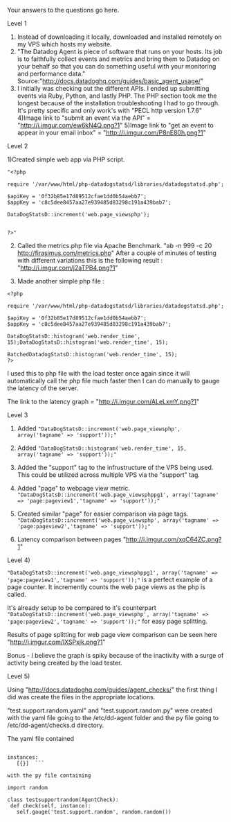 Your answers to the questions go here.

Level 1

1) Instead of downloading it locally, downloaded and installed remotely on my VPS which hosts my website.
2) "The Datadog Agent is piece of software that runs on your hosts. Its job is to faithfully collect events and metrics and bring them to Datadog on your behalf so that you can do something useful with your monitoring and performance data." Source:"http://docs.datadoghq.com/guides/basic_agent_usage/"
3) I initially was checking out the different APIs. I ended up submitting events via Ruby, Python, and lastly PHP. The PHP section took me the longest because of the installation troubleshooting I had to go through. It's pretty specific and only work's with "PECL http version 1.7.6"
4)Image link to "submit an event via the API" = "http://i.imgur.com/ew6kN4Q.png?1"
5)Image link to "get an event to appear in your email inbox" = "http://i.imgur.com/P8nE80h.png?1"


Level 2

1)Created simple web app via PHP script. 
```
"<?php

require '/var/www/html/php-datadogstatsd/libraries/datadogstatsd.php';

$apiKey = '0f32b85e17d89512cfae1dd0b54aebb7';
$appKey = 'c8c5dee8457aa27e939485d83298c191a439bab7';

DataDogStatsD::increment('web.page_viewsphp');


?>"
```

2) Called the metrics.php file via Apache Benchmark. "ab -n 999 -c 20 http://firasimus.com/metrics.php"
After a couple of minutes of testing with different variations this is the following result : "http://i.imgur.com/j2aTPB4.png?1"

3) Made another simple php file :
```
<?php

require '/var/www/html/php-datadogstatsd/libraries/datadogstatsd.php';

$apiKey = '0f32b85e17d89512cfae1dd0b54aebb7';
$appKey = 'c8c5dee8457aa27e939485d83298c191a439bab7';

DataDogStatsD::histogram('web.render_time', 15);DataDogStatsD::histogram('web.render_time', 15);

BatchedDatadogStatsD::histogram('web.render_time', 15);
?>
```
I used this to php file with the load tester once again since it will automatically call the php file much faster then I can do manually to gauge the latency of the server.

The link to the latency graph = "http://i.imgur.com/ALeLxmY.png?1"

Level 3

1) Added ```"DataDogStatsD::increment('web.page_viewsphp', array('tagname' => 'support'));"```

2) Added ```"DataDogStatsD::histogram('web.render_time', 15, array('tagname' => 'support'));"```

3) Added the "support" tag to the infrustructure of the VPS being used. This could be utilized across multiple VPS via the "support" tag.


4) Added "page" to webpage view metric. 
```"DataDogStatsD::increment('web.page_viewsphppg1', array('tagname' => 'page:pageview1','tagname' => 'support'));"```

5) Created similar "page" for easier comparison via page tags.
```"DataDogStatsD::increment('web.page_viewsphp', array('tagname' => 'page:pageview2','tagname' => 'support'));"```

6) Latency comparison between pages "http://i.imgur.com/xqC64ZC.png?1"



Level 4)

```"DataDogStatsD::increment('web.page_viewsphppg1', array('tagname' => 'page:pageview1','tagname' => 'support'));"``` is a perfect example of a page counter. It incremently counts the web page views as the php is called.

It's already setup to be compared to it's counterpart ```"DataDogStatsD::increment('web.page_viewsphp', array('tagname' => 'page:pageview2','tagname' => 'support'));"``` for easy page splitting.

Results of page splitting for web page view comparison can be seen here "http://i.imgur.com/lXSPxjk.png?1"

Bonus - I believe the graph is spiky because of the inactivity with a surge of activity being created by the load tester.

Level 5)

Using "http://docs.datadoghq.com/guides/agent_checks/" the first thing I did was create the files in the appropriate locations.

"test.support.random.yaml" and "test.support.random.py" were created with the yaml file going to the /etc/dd-agent folder and the py file going to /etc/dd-agent/checks.d directory.

The yaml file contained 

 ```init_config:

instances:
    [{}]  ```

with the py file containing
    
import random

class testsupportrandom(AgentCheck):
  def check(self, instance):
    self.gauge('test.support.random', random.random())
    

